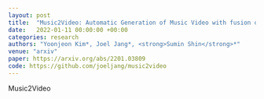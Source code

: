```yaml
---
layout: post
title:  "Music2Video: Automatic Generation of Music Video with fusion of audio and text"
date:   2022-01-11 00:00:00 +00:00
categories: research
authors: "Yoonjeon Kim*, Joel Jang*, <strong>Sumin Shin</strong>*"
venue: "arxiv"
paper: https://arxiv.org/abs/2201.03809
code: https://github.com/joeljang/music2video
---
```

Music2Video